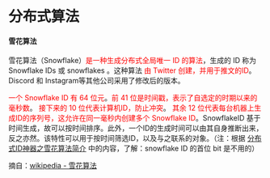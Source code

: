 # 分布式算法



#### 雪花算法

雪花算法（Snowflake）<font color=FF0000>是一种生成分布式全局唯一 ID 的算法</font>，生成的 ID 称为 Snowflake IDs 或 snowflakes 。这种算法 <font color=FF0000>由 Twitter 创建，并用于推文的ID</font>。Discord 和 Instagram等其他公司采用了修改后的版本。

<font color=FF0000>一个 Snowflake ID 有 64 位元</font>。<font color=FF0000>前 41 位是时间戳，表示了自选定的时期以来的 毫秒数</font>。 <font color=FF0000>接下来的 10 位代表计算机ID，防止冲突</font>。 <font color=FF0000>其余 12 位代表每台机器上生成ID的序列号，这允许在同一毫秒内创建多个 Snowflake ID</font>。SnowflakeID 基于时间生成，故可以按时间排序。此外，一个ID的生成时间可以由其自身推断出来，反之亦然。该特性可以用于按时间筛选ID，以及与之联系的对象。（注：根据 [分布式ID神器之雪花算法简介](https://zhuanlan.zhihu.com/p/85837641) 中的内容，了解：snowflake ID 的首位 bit 是不用的）

摘自：[wikipedia - 雪花算法](https://zh.wikipedia.org/wiki/雪花算法)

